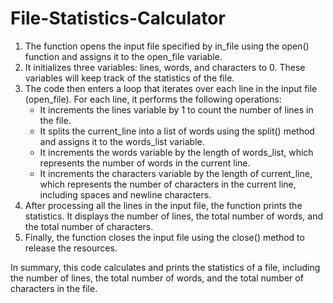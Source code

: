 # File-Statistics-Calculator
1. The function opens the input file specified by in_file using the open() function and assigns it to the open_file variable.
2. It initializes three variables: lines, words, and characters to 0. These variables will keep track of the statistics of the file.
3. The code then enters a loop that iterates over each line in the input file (open_file). For each line, it performs the following operations:
   - It increments the lines variable by 1 to count the number of lines in the file.
   - It splits the current_line into a list of words using the split() method and assigns it to the words_list variable.
   - It increments the words variable by the length of words_list, which represents the number of words in the current line.
   - It increments the characters variable by the length of current_line, which represents the number of characters in the current line, including spaces and newline characters.
4. After processing all the lines in the input file, the function prints the statistics. It displays the number of lines, the total number of words, and the total number of characters.
5. Finally, the function closes the input file using the close() method to release the resources.

In summary, this code calculates and prints the statistics of a file, including the number of lines, the total number of words, and the total number of characters in the file.
